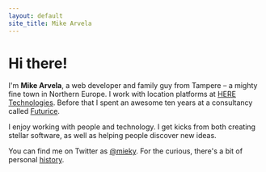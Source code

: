 ```yaml
---
layout: default
site_title: Mike Arvela
---
```


<div class="face rounded-full w-16 h-16 my-6 sm:w-24 sm:h-24 inline-block"></div>

<h1 class="mb-10">Hi there!</h1>

I'm <strong>Mike Arvela</strong>, a web developer and family guy from Tampere – a mighty fine town in Northern Europe. I work with location platforms at <a href="https://www.here.com/" class="external-link">HERE Technologies</a>. Before that I spent an awesome ten years at a consultancy called [Futurice](https://www.futurice.com/).

I enjoy working with people and technology. I get kicks from both creating stellar software, as well as helping people discover new ideas.

You can find me on Twitter as [@mieky](https://twitter.com/mieky). For the curious, there's a bit of personal <a href="/about.html">history</a>.
